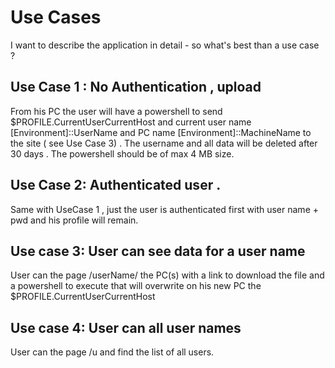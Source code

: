 # Use Cases

I want to describe the application in detail - so what's best than a use case ?
<!-- truncate -->

## Use Case 1 : No Authentication , upload


From his PC the user will have a powershell to send  $PROFILE.CurrentUserCurrentHost and current user name  [Environment]::UserName and PC name [Environment]::MachineName to the site ( see Use Case 3)   . The username and all data  will be deleted after 30 days . The powershell should be of max 4 MB size.


## Use Case 2: Authenticated user .

Same with UseCase 1 , just the user is authenticated first with user name + pwd and his profile will remain. 


## Use case 3:  User can see data for a user name

User can  the page /userName/ the PC(s) with a link to download the file and a powershell to  execute that will overwrite on his new PC the $PROFILE.CurrentUserCurrentHost

## Use case 4:  User can all user names

User can  the page /u and find the list of all users.
